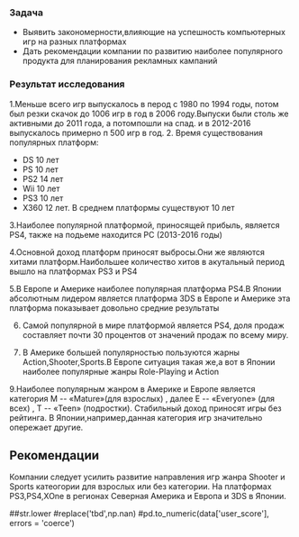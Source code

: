### Задача
- Выявить закономерности,влияющие на успешность компьютерных игр на разных платформах
- Дать рекомендации компании по развитию наиболее популярного продукта для планирования рекламных кампаний

### Результат исследования
1.Меньше всего игр выпускалось в перод с 1980 по 1994 годы, потом был резки скачок до 1006 игр в год в 2006 году.Выпуски были столь же активными до 2011 года, а потомпошли на спад. и в 2012-2016 выпускалось примерно п 500 игр в год. 
2. Время существования популярных платформ:
- DS 10 лет
- PS 10 лет
- PS2 14 лет
- Wii 10 лет
- PS3 10 лет
- X360 12 лет.
В среднем платформы существуют 10 лет

3.Наиболее популярной платформой, приносящей прибыль, является PS4, также на подьеме находится PC (2013-2016 годы)


4.Основной доход платформ приносят выбросы.Они же являются хитами  платформ.Наибольшее количество хитов в акутальный период вышло на платформах PS3 и PS4


5.В Европе и Америке наиболее популярная платформа PS4.В Японии абсолютным лидером является платформа 3DS в Европе и Америке эта платформа показывает довольно средние результаты


6. Самой популярной в мире платформой является PS4, доля продаж составляет почти 30 процентов от значений продаж  по всему миру.


8. В Америке большей популярностью пользуются жарны Action,Shooter,Sports.В Европе ситуация такая  же,а 
вот в Японии наиболее популярные жанры Role-Playing и Action


9.Наиболее популярным жанром в Америке и Европе является категория М -- «Mature»(для взрослых) , далее Е --  «Everyone» (для всех) , Т -- «Teen» (подростки). Стабильный доход приносят игры без рейтинга. В Японии,например,данная категория игр значительно опережает другие.

## Рекомендации
Компании следует усилить развитие направления игр жанра Shooter и Sports катеогории для взрослых или без категории.
На платформах PS3,PS4,XOne в регионах Северная Америка и Европа и 3DS в Японии.

##str.lower #replace('tbd',np.nan) #pd.to_numeric(data['user_score'], errors = 'coerce')
